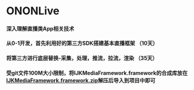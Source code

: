 # ONONLive
#### 深入理解直播类App相关技术
#### 从0-1开发，首先利用好的第三方SDK搭建基本直播框架 （10天）
#### 将第三方进行底层替换-采集，处理，推流，拉流，渲染 （35天）
#### 受git文件100M大小限制，将IJKMediaFramework.framework的合成库放在[IJKMediaFramework.framework.zip](https://github.com/SanWCoder/BilibiliDemo/blob/master/IJKMediaFramework.framework.zip)解压后导入到项目中即可


